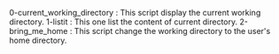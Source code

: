 0-current_working_directory : This script display the current working directory.
1-listit : This one list the content of current directory.
2-bring_me_home : This script change the working directory to the user's home directory.
